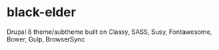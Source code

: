 # black-elder
Drupal 8 theme/subtheme built on Classy, SASS, Susy, Fontawesome, Bower, Gulp, BrowserSync
